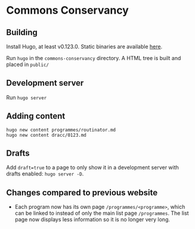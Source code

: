 # Commons Conservancy

## Building

Install Hugo, at least v0.123.0. Static binaries are available [here](https://github.com/gohugoio/hugo/releases).

Run `hugo` in the `commons-conservancy` directory. A HTML tree is built and placed in `public/`

## Development server

Run `hugo server`

## Adding content

```
hugo new content programmes/routinator.md
hugo new content dracc/0123.md
```

## Drafts

Add `draft=true` to a page to only show it in a development server with drafts enabled: `hugo server -D`.

## Changes compared to previous website

* Each program now has its own page `/programmes/<programme>`, which can be linked to instead of only the main list page `/programmes`. The list page now displays less information so it is no longer very long.
